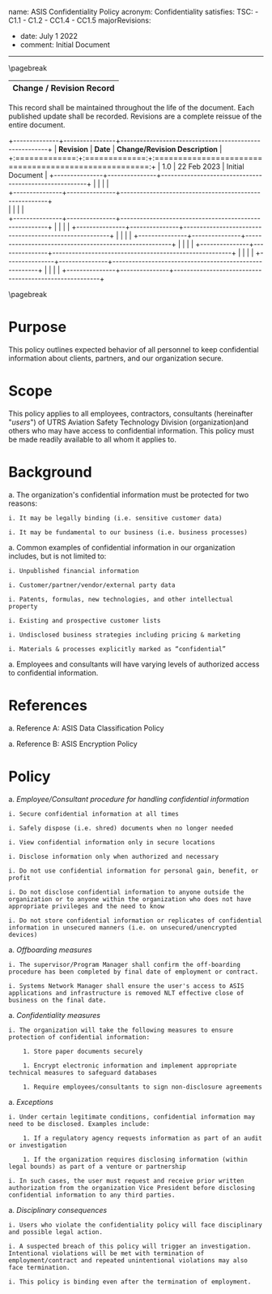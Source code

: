 name: ASIS Confidentiality Policy
acronym: Confidentiality
satisfies:
  TSC:
    - C1.1
    - C1.2
    - CC1.4
    - CC1.5
majorRevisions:
  - date: July 1 2022
  - comment: Initial Document
---


\pagebreak

|**Change / Revision Record**|
|    :----:   |

This record shall be maintained throughout the life of the document. Each published update shall be recorded. Revisions are a complete reissue of the entire document. 

+--------------+----------------+-------------------------------------------------------+
| **Revision**  |   **Date**    | **Change/Revision Description**                       | 
+:=============:+:=============:+:=====================================================:+
|       1.0     | 22 Feb 2023   | Initial Document                                      | 
+---------------+---------------+-------------------------------------------------------+
|               |               |                                                       |   
+---------------+---------------+-------------------------------------------------------+   
|               |               |                                                       |   
+---------------+---------------+-------------------------------------------------------+
|               |               |                                                       |
+---------------+---------------+-------------------------------------------------------+
|               |               |                                                       | 
+---------------+---------------+-------------------------------------------------------+
|               |               |                                                       |
+---------------+---------------+-------------------------------------------------------+
|               |               |                                                       |
+---------------+---------------+-------------------------------------------------------+
|               |               |                                                       |
+---------------+---------------+-------------------------------------------------------+


\pagebreak

# Purpose

This policy outlines expected behavior of all personnel to keep confidential information about clients, partners, and our organization secure. 

# Scope

This policy applies to all employees, contractors, consultants (hereinafter "*users*") of UTRS Aviation Safety Technology Division (organization)and others who may have access to confidential information. This policy must be made readily available to all whom it applies to.

# Background

a. The organization's confidential information must be protected for two reasons:

    i. It may be legally binding (i.e. sensitive customer data)

    i. It may be fundamental to our business (i.e. business processes) 

a. Common examples of confidential information in our organization includes, but is not limited to: 

    i. Unpublished financial information

    i. Customer/partner/vendor/external party data

    i. Patents, formulas, new technologies, and other intellectual property

    i. Existing and prospective customer lists

    i. Undisclosed business strategies including pricing & marketing

    i. Materials & processes explicitly marked as “confidential”
	
a. Employees and consultants will have varying levels of authorized access to confidential information. 

# References

a. Reference A: ASIS Data Classification Policy

a. Reference B: ASIS Encryption Policy

# Policy

a. *Employee/Consultant procedure for handling confidential information*

    i. Secure confidential information at all times

    i. Safely dispose (i.e. shred) documents when no longer needed

    i. View confidential information only in secure locations

    i. Disclose information only when authorized and necessary

    i. Do not use confidential information for personal gain, benefit, or profit

    i. Do not disclose confidential information to anyone outside the organization or to anyone within the organization who does not have appropriate privileges and the need to know

    i. Do not store confidential information or replicates of confidential information in unsecured manners (i.e. on unsecured/unencrypted devices) 

a. *Offboarding measures*

    i. The supervisor/Program Manager shall confirm the off-boarding procedure has been completed by final date of employment or contract. 

    i. Systems Network Manager shall ensure the user's access to ASIS applications and infrastructure is removed NLT effective close of business on the final date. 

a. *Confidentiality measures*

    i. The organization will take the following measures to ensure protection of confidential information: 

        1. Store paper documents securely

        1. Encrypt electronic information and implement appropriate technical measures to safeguard databases

        1. Require employees/consultants to sign non-disclosure agreements

a. *Exceptions*

    i. Under certain legitimate conditions, confidential information may need to be disclosed. Examples include: 

        1. If a regulatory agency requests information as part of an audit or investigation

        1. If the organization requires disclosing information (within legal bounds) as part of a venture or partnership

    i. In such cases, the user must request and receive prior written authorization from the organization Vice President before disclosing confidential information to any third parties.

a. *Disciplinary consequences* 

    i. Users who violate the confidentiality policy will face disciplinary and possible legal action. 

    i. A suspected breach of this policy will trigger an investigation. Intentional violations will be met with termination of employment/contract and repeated unintentional violations may also face termination. 

    i. This policy is binding even after the termination of employment. 




  
